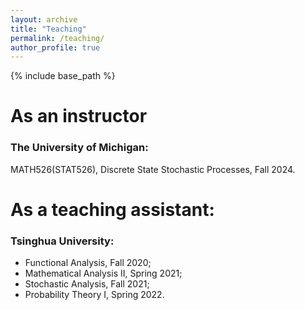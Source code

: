 ```yaml
---
layout: archive
title: "Teaching"
permalink: /teaching/
author_profile: true
---
```


{% include base_path %}

As an instructor
======

### The University of Michigan:

MATH526(STAT526), Discrete State Stochastic Processes, Fall 2024.

As a teaching assistant:
======

### Tsinghua University:

- Functional Analysis, Fall 2020;
- Mathematical Analysis II, Spring 2021;
- Stochastic Analysis, Fall 2021;
- Probability Theory I, Spring 2022.
